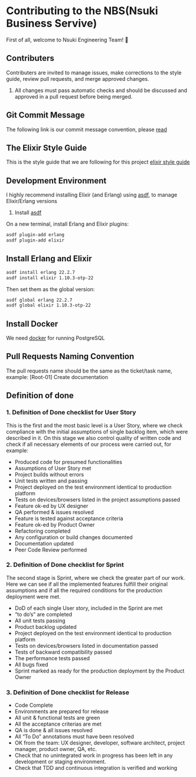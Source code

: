 # Contributing to the NBS(Nsuki Business Servive)

First of all, welcome to Nsuki Engineering Team! :raised_hands:

## Contributers

Contributers are invited to manage issues, make corrections to the style guide, review pull requests, and
merge approved changes.

1. All changes must pass automatic checks and should be discussed and approved in a pull request before being merged.

## Git Commit Message

The following link is our commit message convention, please [read](https://chris.beams.io/posts/git-commit/)

## The Elixir Style Guide

This is the style guide that we are following for this project [elixir style guide](https://github.com/christopheradams/elixir_style_guide)

## Development Environment

I highly recommend installing Elixir (and Erlang) using [asdf](https://asdf-vm.com/#/), to manage Elixir/Erlang versions
1. Install [asdf](https://asdf-vm.com/#/core-manage-asdf-vm)

On a new terminal, install Erlang and Elixir plugins:

```bash
asdf plugin-add erlang
asdf plugin-add elixir
```

## Install Erlang and Elixir

```bash
asdf install erlang 22.2.7
asdf install elixir 1.10.3-otp-22
```
Then set them as the global version:
```bash
asdf global erlang 22.2.7
asdf global elixir 1.10.3-otp-22
```

## Install Docker

We need [docker](https://www.docker.com/) for running PostgreSQL

## Pull Requests Naming Convention
The pull requests name should be the same as the ticket/task name, example: [Root-01] Create documentation

## Definition of done

### 1. Definition of Done checklist for User Story

This is the first and the most basic level is a User Story, where we check compliance with the initial assumptions of single backlog item, which were described in it. On this stage we also control quality of written code and check if all necessary elements of our process were carried out, for example:

* Produced code for presumed functionalities
* Assumptions of User Story met
* Project builds without errors
* Unit tests written and passing
* Project deployed on the test environment identical to production platform
* Tests on devices/browsers listed in the project assumptions passed
* Feature ok-ed by UX designer
* QA performed & issues resolved
* Feature is tested against acceptance criteria
* Feature ok-ed by Product Owner
* Refactoring completed
* Any configuration or build changes documented
* Documentation updated
* Peer Code Review performed


### 2. Definition of Done checklist for Sprint

The second stage is Sprint, where we check the greater part of our work. Here we can see if all the implemented features fulfill their original assumptions and if all the required conditions for the production deployment were met.

* DoD of each single User story, included in the Sprint are met
* “to do’s” are completed
* All unit tests passing
* Product backlog updated
* Project deployed on the test environment identical to production platform
* Tests on devices/browsers listed in documentation passed
* Tests of backward compatibility passed
* The performance tests passed
* All bugs fixed
* Sprint marked as ready for the production deployment by the Product Owner


### 3. Definition of Done checklist for Release

* Code Complete
* Environments are prepared for release
* All unit & functional tests are green
* All the acceptance criterias are met
* QA is done & all issues resolved
* All “To Do” annotations must have been resolved
* OK from the team: UX designer, developer, software architect, project manager, product owner, QA, etc.
* Check that no unintegrated work in progress has been left in any development or staging environment.
* Check that TDD and continuous integration is verified and working
